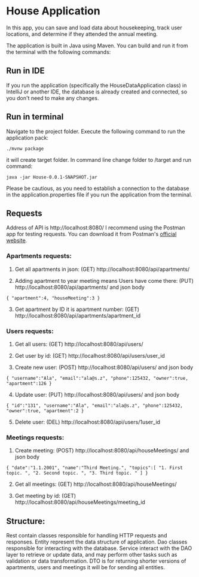 # House Application

In this app, you can save and load data about housekeeping, track user locations, and determine if they attended the annual meeting.

The application is built in Java using Maven. You can build and run it from the terminal with the following commands:

## Run in IDE
If you run the application (specifically the HouseDataApplication class) in IntelliJ or another IDE, the database is already created and connected, so you don't need to make any changes.
## Run in terminal
Navigate to the project folder.
Execute the following command to run the application pack:

    ./mvnw package

it will create target folder. In command line change folder to /target and run command:
    
    java -jar House-0.0.1-SNAPSHOT.jar

Please be cautious, as you need to establish a connection to the database in the application.properties file if you run the application from the terminal.

## Requests

Address of API is http://localhost:8080/
I recommend using the Postman app for testing requests. You can download it from Postman's [official website](https://www.postman.com/downloads/).

### Apartments requests:

1. Get all apartments in json: (GET) http://localhost:8080/api/apartments/
   
2. Adding apartment to year meeting means Users have come there: (PUT) http://localhost:8080/api/apartments/ and json body

`{
   "apartment":4,
   "houseMeeting":3
}`

3. Get apartment by ID it is apartment number: (GET) http://localhost:8080/api/apartments/apartment_id

### Users requests:
1. Get all users: (GET) http://localhost:8080/api/users/
   
2. Get user by id: (GET) http://localhost:8080/api/users/user_id
   
3. Create new user: (POST) http://localhost:8080/api/users/ and json body

`{
   "username":"Ala",
   "email":"ala@s.z",
   "phone":125432,
   "owner":true,
   "apartment":126
}`

4. Update user: (PUT) http://localhost:8080/api/users/ and json body

`{
   "id":"131",
   "username":"Ala",
   "email":"ala@s.z",
   "phone":125432,
   "owner":true,
   "apartment":2
}`

5. Delete user: (DEL) http://localhost:8080/api/users/1user_id

### Meetings requests:
1. Create meeting: (POST) http://localhost:8080/api/houseMeetings/ and json body

`{
   "date":"1.1.2001",
   "name":"Third Meeting.",
   "topics":[
   "1. First topic. ",
   "2. Second topic. ",
   "3. Third topic. "
   ]
}`

2. Get all meetings: (GET) http://localhost:8080/api/houseMeetings/

3. Get meeting by id: (GET) http://localhost:8080/api/houseMeetings/meeting_id


## Structure:

Rest contain classes responsible for handling HTTP requests and responses.
Entity represent the data structure of application.
Dao classes responsible for interacting with the database.
Service interact with the DAO layer to retrieve or update data, and may perform other tasks such as validation or data transformation. DTO is for returning shorter versions of apartments, users and meetings it will be for sending all entities.
